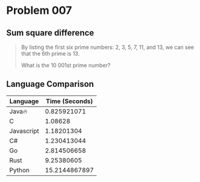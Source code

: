 # Problem 007

## Sum square difference

>By listing the first six prime numbers: 2, 3, 5, 7, 11, and 13, we can see that the 6th prime is 13.
>
>What is the 10 001st prime number?

## Language Comparison

| Language     | Time (Seconds)        |
| ------------ | --------------------- |
| Java🔥       | 0.825921071           |
| C            | 1.08628               |
| Javascript   | 1.18201304            |
| C#           | 1.230413044           |
| Go           | 2.814506658           |
| Rust         | 9.25380605            |
| Python       | 15.2144867897         |